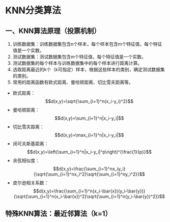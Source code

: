 # KNN分类算法
## 一、KNN算法原理（投票机制）
 1. 训练数据集：训练数据集包含n个样本，每个样本包含m个特征值，每个特征值是一个实数。
 2. 测试数据集：测试数据集包含m个特征值，每个特征值是一个实数。
 3. 测试数据集的每个样本与训练数据集中的每个样本进行距离计算。
 4. 选取距离最近的k个（k可指定）样本，根据这些样本的类别，确定测试数据集的类别。
 5. 常用的距离函数有欧式距离、曼哈顿距离、切比雪夫距离等。
   - 欧式距离：$$d(x,y)=\sqrt{\sum_{i=1}^n(x_i-y_i)^2}$$
   - 曼哈顿距离：$$d(x,y)=\sum_{i=1}^n|x_i-y_i|$$
   - 切比雪夫距离：$$d(x,y)=\max_{i=1}^n|x_i-y_i|$$
   - 闵可夫斯基距离：$$d(x,y)=\left(\sum_{i=1}^n|x_i-y_i|^p\right)^{\frac{1}{p}}$$
   - 余弦相似度：$$d(x,y)=\frac{\sum_{i=1}^nx_iy_i}{\sqrt{\sum_{i=1}^nx_i^2}\sqrt{\sum_{i=1}^ny_i^2}}$$
   - 皮尔逊相关系数：$$d(x,y)=\frac{\sum_{i=1}^n(x_i-\bar{x})(y_i-\bar{y})}{\sqrt{\sum_{i=1}^n(x_i-\bar{x})^2}\sqrt{\sum_{i=1}^n(y_i-\bar{y})^2}}$$
## 特殊KNN算法：最近邻算法（k=1）

